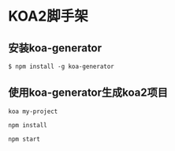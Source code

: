 # KOA2脚手架

## 安装koa-generator
```
$ npm install -g koa-generator
```
## 使用koa-generator生成koa2项目
```
koa my-project

npm install

npm start

```


